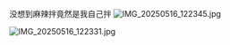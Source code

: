 没想到麻辣拌竟然是我自己拌
![IMG_20250516_122345.jpg](https://github.com/user-attachments/assets/9b0ad0f8-2c64-4f14-9098-82fc655474d8)

![IMG_20250516_122331.jpg](https://github.com/user-attachments/assets/71d96542-137b-472e-a55d-1eccdaa454da)



